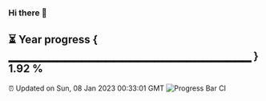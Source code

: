 ### Hi there 👋
⏳ Year progress { ▁▁▁▁▁▁▁▁▁▁▁▁▁▁▁▁▁▁▁▁▁▁▁▁▁▁▁▁▁▁ } 1.92 %
---
⏰ Updated on Sun, 08 Jan 2023 00:33:01 GMT
![Progress Bar CI](https://github.com/Moyi321/Moyi321/workflows/Progress%20Bar%20CI/badge.svg)
